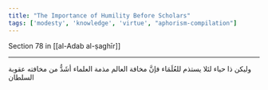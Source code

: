 ```yaml
---
title: "The Importance of Humility Before Scholars"
tags: ['modesty', 'knowledge', 'virtue', "aphorism-compilation"]
---
```


 Section 78 in [[al-Adab al-ṣaghīr]]

---
وليكن ذا حياء لئلا يستذم للعُلَمَاء فإنَّ مخافة العالم مذمة العلماء أشَدُّ من مخافته عقوبة السلطان
